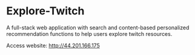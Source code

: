 # Explore-Twitch
A full-stack web application with search and content-based personalized recommendation functions to help users explore twitch resources.

Access website: http://44.201.166.175
